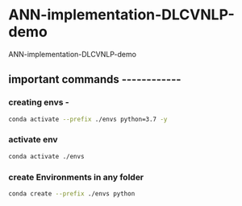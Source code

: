 # ANN-implementation-DLCVNLP-demo
ANN-implementation-DLCVNLP-demo




## important commands ------------

### creating envs -

```bash
conda activate --prefix ./envs python=3.7 -y
```

### activate env

```bash
conda activate ./envs
```

### create Environments in any folder

```bash
conda create --prefix ./envs python
```